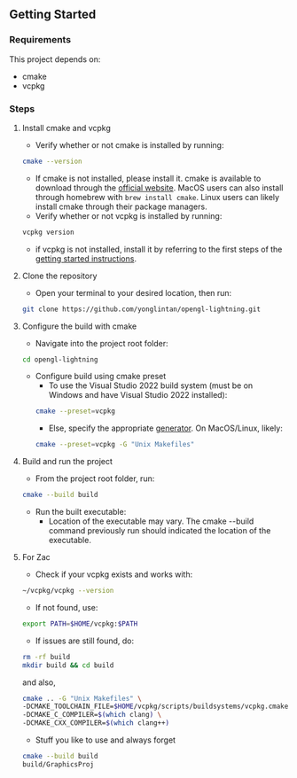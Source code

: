 ## Getting Started

### **Requirements**

This project depends on:

- cmake
- vcpkg

### **Steps**

1.  Install cmake and vcpkg
    - Verify whether or not cmake is installed by running:
    ```sh
    cmake --version
    ```
    - If cmake is not installed, please install it. cmake is available to download through the [official website](https://cmake.org/). MacOS users can also install through homebrew with `brew install cmake`. Linux users can likely install cmake through their package managers.
    - Verify whether or not vcpkg is installed by running:
    ```sh
    vcpkg version
    ```
    - if vcpkg is not installed, install it by referring to the first steps of the [getting started instructions](https://learn.microsoft.com/en-us/vcpkg/get_started/get-started?pivots=shell-powershell).
2.  Clone the repository
    - Open your terminal to your desired location, then run:
    ```sh
    git clone https://github.com/yonglintan/opengl-lightning.git
    ```
3.  Configure the build with cmake
    - Navigate into the project root folder:
    ```sh
    cd opengl-lightning
    ```
    - Configure build using cmake preset
      - To use the Visual Studio 2022 build system (must be on Windows and have Visual Studio 2022 installed):
      ```sh
      cmake --preset=vcpkg
      ```
      - Else, specify the appropriate [generator](https://cmake.org/cmake/help/latest/manual/cmake-generators.7.html#cmake-generators). On MacOS/Linux, likely:
      ```sh
      cmake --preset=vcpkg -G "Unix Makefiles"
      ```
4.  Build and run the project

    - From the project root folder, run:

    ```sh
    cmake --build build
    ```

    - Run the built executable:
      - Location of the executable may vary. The cmake --build command previously run should indicated the location of the executable.

5.  For Zac
    - Check if your vcpkg exists and works with:
    ```sh
    ~/vcpkg/vcpkg --version
    ```
    - If not found, use:
    ```sh
    export PATH=$HOME/vcpkg:$PATH
    ```
    - If issues are still found, do:
    ```sh
    rm -rf build
    mkdir build && cd build
    ```
    and also,
    ```sh
    cmake .. -G "Unix Makefiles" \
    -DCMAKE_TOOLCHAIN_FILE=$HOME/vcpkg/scripts/buildsystems/vcpkg.cmake \
    -DCMAKE_C_COMPILER=$(which clang) \
    -DCMAKE_CXX_COMPILER=$(which clang++)
    ```
    - Stuff you like to use and always forget
    ```sh
    cmake --build build
    build/GraphicsProj
    ```
